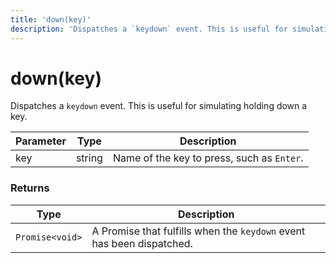 ```yaml
---
title: 'down(key)'
description: 'Dispatches a `keydown` event. This is useful for simulating holding down a key.'
---
```


# down(key)

Dispatches a `keydown` event. This is useful for simulating holding down a key.

| Parameter | Type   | Description                                |
| --------- | ------ | ------------------------------------------ |
| key       | string | Name of the key to press, such as `Enter`. |

### Returns

| Type            | Description                                                           |
| --------------- | --------------------------------------------------------------------- |
| `Promise<void>` | A Promise that fulfills when the `keydown` event has been dispatched. |
